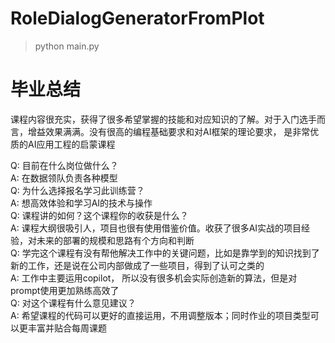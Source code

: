 # RoleDialogGeneratorFromPlot
> python main.py


# 毕业总结

课程内容很充实，获得了很多希望掌握的技能和对应知识的了解。对于入门选手而言，增益效果满满。没有很高的编程基础要求和对AI框架的理论要求， 是非常优质的AI应用工程的启蒙课程

Q: 目前在什么岗位做什么？  
A: 在数据领队负责各种模型  
Q: 为什么选择报名学习此训练营？  
A: 想高效体验和学习AI的技术与操作  
Q: 课程讲的如何？这个课程你的收获是什么？  
A: 课程大纲很吸引人，项目也很有使用借鉴价值。收获了很多AI实战的项目经验，对未来的部署的规模和思路有个方向和判断  
Q: 学完这个课程有没有帮他解决工作中的关键问题，比如是靠学到的知识找到了新的工作，还是说在公司内部做成了一些项目，得到了认可之类的  
A: 工作中主要运用copilot， 所以没有很多机会实际创造新的算法，但是对prompt使用更加熟练高效了  
Q: 对这个课程有什么意见建议？  
A: 希望课程的代码可以更好的直接运用，不用调整版本；同时作业的项目类型可以更丰富并贴合每周课题  